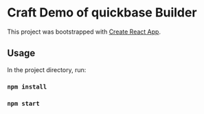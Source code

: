 # Craft Demo of quickbase Builder

This project was bootstrapped with [Create React App](https://github.com/facebook/create-react-app).

## Usage

In the project directory, run:

### `npm install`
### `npm start`

